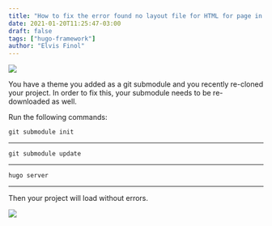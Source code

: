 ```yaml
---
title: "How to fix the error found no layout file for HTML for page in Hugo?"
date: 2021-01-20T11:25:47-03:00
draft: false
tags: ["hugo-framework"]
author: "Elvis Finol"
---
```


![](https://paper-attachments.dropbox.com/s_3EA6CC7F2AE38E7F2F997BE5ED73447B1DBC1D718516A1C5A3168F4F9738D743_1610985197347_image.png)

You have a theme you added as a git submodule and you recently re-cloned your project. In order to fix this, your submodule needs to be re-downloaded as well.

Run the following commands:


    git submodule init
----------
    git submodule update
----------
    hugo server
----------

Then your project will load without errors.

![](https://paper-attachments.dropbox.com/s_3EA6CC7F2AE38E7F2F997BE5ED73447B1DBC1D718516A1C5A3168F4F9738D743_1610985940453_image.png)
